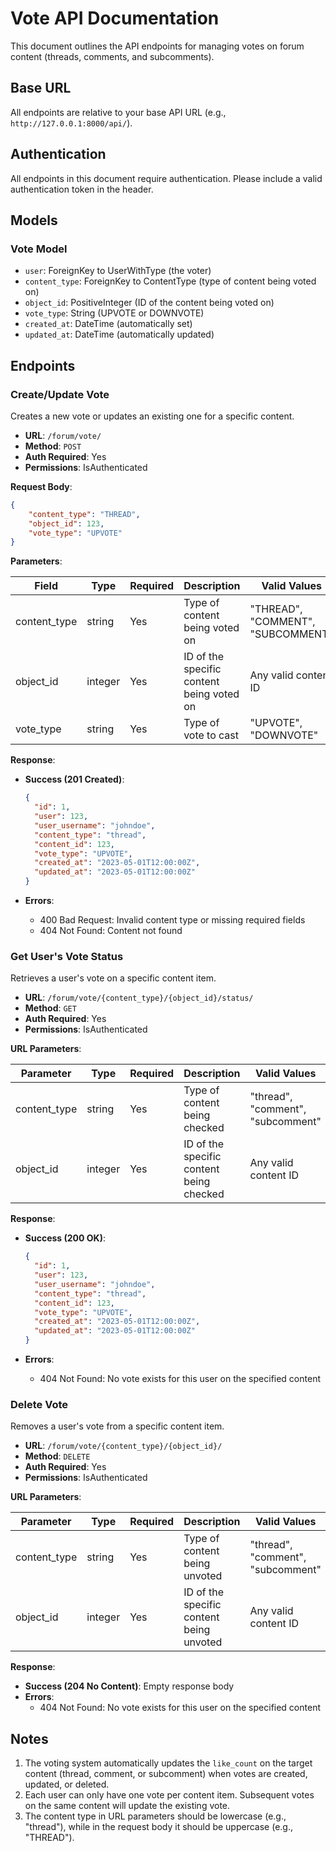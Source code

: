 # Vote API Documentation

This document outlines the API endpoints for managing votes on forum content (threads, comments, and subcomments).

## Base URL

All endpoints are relative to your base API URL (e.g., `http://127.0.0.1:8000/api/`).

## Authentication

All endpoints in this document require authentication. Please include a valid authentication token in the header.

## Models

### Vote Model
- `user`: ForeignKey to UserWithType (the voter)
- `content_type`: ForeignKey to ContentType (type of content being voted on)
- `object_id`: PositiveInteger (ID of the content being voted on)
- `vote_type`: String (UPVOTE or DOWNVOTE)
- `created_at`: DateTime (automatically set)
- `updated_at`: DateTime (automatically updated)

## Endpoints

### Create/Update Vote

Creates a new vote or updates an existing one for a specific content.

- **URL**: `/forum/vote/`
- **Method**: `POST`
- **Auth Required**: Yes
- **Permissions**: IsAuthenticated

**Request Body**:
```json
{
    "content_type": "THREAD",
    "object_id": 123,
    "vote_type": "UPVOTE"
}
```

**Parameters**:

| Field         | Type    | Required | Description                                                                 | Valid Values                     |
|---------------|---------|----------|-----------------------------------------------------------------------------|----------------------------------|
| content_type  | string  | Yes      | Type of content being voted on                                              | "THREAD", "COMMENT", "SUBCOMMENT"|
| object_id     | integer | Yes      | ID of the specific content being voted on                                   | Any valid content ID             |
| vote_type     | string  | Yes      | Type of vote to cast                                                        | "UPVOTE", "DOWNVOTE"             |

**Response**:

- **Success (201 Created)**:
  ```json
  {
    "id": 1,
    "user": 123,
    "user_username": "johndoe",
    "content_type": "thread",
    "content_id": 123,
    "vote_type": "UPVOTE",
    "created_at": "2023-05-01T12:00:00Z",
    "updated_at": "2023-05-01T12:00:00Z"
  }
  ```

- **Errors**:
  - 400 Bad Request: Invalid content type or missing required fields
  - 404 Not Found: Content not found

### Get User's Vote Status

Retrieves a user's vote on a specific content item.

- **URL**: `/forum/vote/{content_type}/{object_id}/status/`
- **Method**: `GET`
- **Auth Required**: Yes
- **Permissions**: IsAuthenticated

**URL Parameters**:

| Parameter     | Type    | Required | Description                                                                 | Valid Values                     |
|---------------|---------|----------|-----------------------------------------------------------------------------|----------------------------------|
| content_type  | string  | Yes      | Type of content being checked                                               | "thread", "comment", "subcomment"|
| object_id     | integer | Yes      | ID of the specific content being checked                                    | Any valid content ID             |

**Response**:

- **Success (200 OK)**:
  ```json
  {
    "id": 1,
    "user": 123,
    "user_username": "johndoe",
    "content_type": "thread",
    "content_id": 123,
    "vote_type": "UPVOTE",
    "created_at": "2023-05-01T12:00:00Z",
    "updated_at": "2023-05-01T12:00:00Z"
  }
  ```

- **Errors**:
  - 404 Not Found: No vote exists for this user on the specified content

### Delete Vote

Removes a user's vote from a specific content item.

- **URL**: `/forum/vote/{content_type}/{object_id}/`
- **Method**: `DELETE`
- **Auth Required**: Yes
- **Permissions**: IsAuthenticated

**URL Parameters**:

| Parameter     | Type    | Required | Description                                                                 | Valid Values                     |
|---------------|---------|----------|-----------------------------------------------------------------------------|----------------------------------|
| content_type  | string  | Yes      | Type of content being unvoted                                               | "thread", "comment", "subcomment"|
| object_id     | integer | Yes      | ID of the specific content being unvoted                                    | Any valid content ID             |

**Response**:

- **Success (204 No Content)**: Empty response body
- **Errors**:
  - 404 Not Found: No vote exists for this user on the specified content

## Notes

1. The voting system automatically updates the `like_count` on the target content (thread, comment, or subcomment) when votes are created, updated, or deleted.
2. Each user can only have one vote per content item. Subsequent votes on the same content will update the existing vote.
3. The content type in URL parameters should be lowercase (e.g., "thread"), while in the request body it should be uppercase (e.g., "THREAD").
